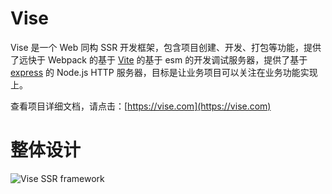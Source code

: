 # Vise
Vise 是一个 Web 同构 SSR 开发框架，包含项目创建、开发、打包等功能，提供了远快于 Webpack 的基于 [Vite][vite] 的基于 esm 的开发调试服务器，提供了基于 [express](https://expressjs.com/) 的 Node.js HTTP 服务器，目标是让业务项目可以关注在业务功能实现上。

查看项目详细文档，请点击：[https://vise.com](https://vise.com)

# 整体设计
![Vise SSR framework](https://cdn.rawgit.com/stauren/vise-ssr/main/packages/app-vue3-intro/public/ssr.drawio.png)

[vite]: <https://vitejs.dev/>
